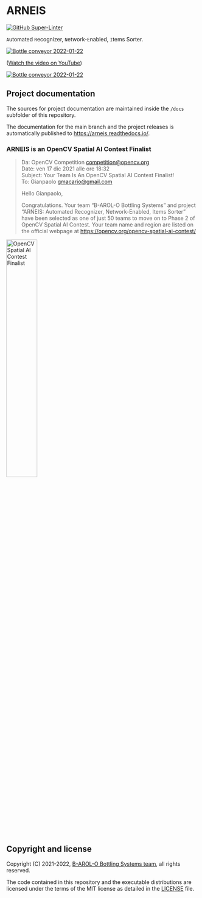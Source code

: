 # ARNEIS

[![GitHub Super-Linter](https://github.com/B-AROL-O/ARNEIS/workflows/Lint%20Code%20Base/badge.svg)](https://github.com/marketplace/actions/super-linter)

`A`utomated `R`ecognizer, `N`etwork-`E`nabled, `I`tems Sorter.

[![Bottle conveyor 2022-01-22](https://img.youtube.com/vi/BFKyx1COfqk/0.jpg)](https://www.youtube.com/watch?v=BFKyx1COfqk "Bottle conveyor 2022-01-22")

([Watch the video on YouTube](https://www.youtube.com/watch?v=BFKyx1COfqk))

<a href="https://www.youtube.com/watch?v=BFKyx1COfqk">[![Bottle conveyor 2022-01-22](https://img.youtube.com/vi/BFKyx1COfqk/0.jpg)](https://www.youtube.com/watch?v=BFKyx1COfqk "Bottle conveyor 2022-01-22")</a>

## Project documentation

The sources for project documentation are maintained inside the `/docs` subfolder of this repository.

The documentation for the main branch and the project releases is automatically published to <https://arneis.readthedocs.io/>.

### ARNEIS is an OpenCV Spatial AI Contest Finalist

> Da: OpenCV Competition <competition@opencv.org><br>
> Date: ven 17 dic 2021 alle ore 18:32<br>
> Subject: Your Team Is An OpenCV Spatial AI Contest Finalist!<br>
> To: Gianpaolo <gmacario@gmail.com>
>
> Hello Gianpaolo,
>
> Congratulations.
> Your team “B-AROL-O Bottling Systems” and project “ARNEIS: Automated Recognizer, Network-Enabled, Items Sorter” have been selected as one of just 50 teams to move on to Phase 2 of OpenCV Spatial AI Contest.
> Your team name and region are listed on the official webpage at <https://opencv.org/opencv-spatial-ai-contest/>

<!-- ![opencv-spatial-ai-contest-finalist](docs/images/2021-12-17-1832-opencv-spatial-ai-contest-finalist.jpg) -->

<a href="https://opencv.org/opencv-spatial-ai-contest/#finalists"><img src="https://user-images.githubusercontent.com/75182/146637995-3266f15d-81a4-4470-a337-965404340121.jpg" alt="OpenCV Spatial AI Contest Finalist" width="40%"></a>

## Copyright and license

Copyright (C) 2021-2022, [B-AROL-O Bottling Systems team](https://github.com/B-AROL-O), all rights reserved.

The code contained in this repository and the executable distributions are licensed under the terms of the MIT license as detailed in the [LICENSE](LICENSE) file.

<!-- EOF -->
